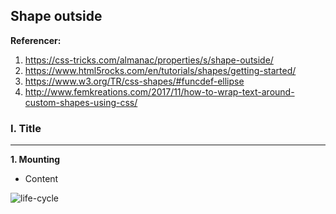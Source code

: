 ## Shape outside

**Referencer:**

1. https://css-tricks.com/almanac/properties/s/shape-outside/
1. https://www.html5rocks.com/en/tutorials/shapes/getting-started/
1. https://www.w3.org/TR/css-shapes/#funcdef-ellipse
1. http://www.femkreations.com/2017/11/how-to-wrap-text-around-custom-shapes-using-css/

### I. Title
---
**1. Mounting**

-  Content

![life-cycle](https://github.com/daodc/Front-End-Develop-Technicals/blob/master/images/life-cycle.png)

```javascript

```
